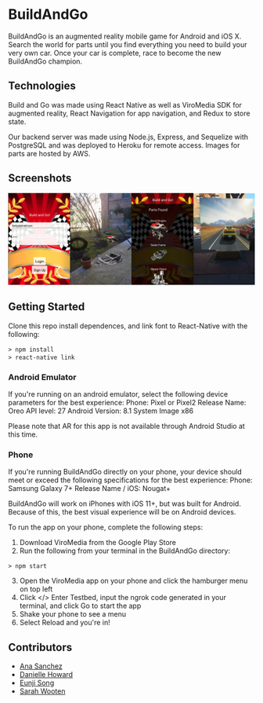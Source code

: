 # BuildAndGo

BuildAndGo is an augmented reality mobile game for Android and iOS X. Search the world for parts until you find everything you need to build your very own car. Once your car is complete, race to become the new BuildAndGo champion.

## Technologies
Build and Go was made using React Native as well as ViroMedia SDK for augmented reality, React Navigation for app navigation, and Redux to store state.

Our backend server was made using Node.js, Express, and Sequelize with PostgreSQL and was deployed to Heroku for remote access. Images for parts are hosted by AWS.

## Screenshots
![BuildAndGo Screenshot](assets/bngscreenshots.png)

## Getting Started
Clone this repo install dependences, and link font to React-Native with the following:
```
> npm install
> react-native link
```
### Android Emulator
If you're running on an android emulator, select the following device parameters for the best experience:
Phone: Pixel or Pixel2
Release Name: Oreo
API level: 27
Android Version: 8.1
System Image x86

Please note that AR for this app is not available through Android Studio at this time.

### Phone
If you're running BuildAndGo directly on your phone, your device should meet or exceed the following specifications for the best experience:
Phone: Samsung Galaxy 7+
Release Name / iOS: Nougat+

BuildAndGo will work on iPhones with iOS 11+, but was built for Android. Because of this, the best visual experience will be on Android devices.

To run the app on your phone, complete the following steps:
1. Download ViroMedia from the Google Play Store
2. Run the following from your terminal in the BuildAndGo directory:
```
> npm start
```
3. Open the ViroMedia app on your phone and click the hamburger menu on top left
4. Click </> Enter Testbed, input the ngrok code generated in your terminal, and click Go to start the app
5. Shake your phone to see a menu
6. Select Reload and you're in!


## Contributors

* [Ana Sanchez](https://github.com/anacsanchez)
* [Danielle Howard](https://github.com/danielleh)
* [Eunji Song](https://github.com/eunjisong)
* [Sarah Wooten](https://github.com/snwooten)

